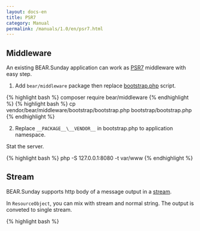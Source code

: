 ```yaml
---
layout: docs-en
title: PSR7
category: Manual
permalink: /manuals/1.0/en/psr7.html
---
```


## Middleware

An existing BEAR.Sunday application can work as 
[PSR7](http://www.php-fig.org/psr/psr-7/) middleware with easy step.

1) Add `bear/middleware` package then replace [bootstrap.php](https://github.com/bearsunday/BEAR.Middleware/blob/1.x/bootstrap/bootstrap.php) script.

{% highlight bash %}
composer require bear/middleware
{% endhighlight %}
{% highlight bash %}
cp vendor/bear/middleware/bootstrap/bootstrap.php bootstrap/bootstrap.php
{% endhighlight %}

2) Replace `__PACKAGE__\__VENDOR__` in bootstrap.php to application namespace. 

Stat the server.

{% highlight bash %}
php -S 127.0.0.1:8080 -t var/www
{% endhighlight %}

## Stream

BEAR.Sunday supports http body of a message output in a [stream](http://php.net/manual/ja/intro.stream.php).

In `ResourceObject`, you can mix with stream and normal string. The output is conveted to single stream.

{% highlight bash %}
<?php
    public function onGet($name = 'BEAR.Sunday')
    {
        $fp = fopen(__DIR__ . '/image.jpg', 'r');
        stream_filter_append($fp, 'convert.base64-encode');
        $this['greeting'] = 'Hello ' . $name;
        $this['image'] = $fp; // image in base64 format

        return $this;
    }
{% endhighlight %}

## New Project

You can create BEAR.Sunday PSR7 project with `bear/project`.

{% highlight bash %}
composer create-project bear/project my-awesome-project
cd my-awesome-project/
php -S 127.0.0.1:8080 -t var/www/
{% endhighlight %}

Add other middleware or Ray.Di modules upon your request.

 * [oscarotero/psr7-middlewares](https://github.com/oscarotero/psr7-middlewares)
 * [Ray packages](https://packagist.org/packages/ray/)
 * [BEAR packages](https://packagist.org/packages/bear/)

